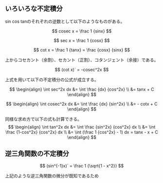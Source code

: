 ## いろいろな不定積分

sin cos tanのそれぞれの逆数として以下のようなものがある。

$$
cosec x = \frac 1 {sinx}
$$

$$
sec x = \frac 1 {cosx}
$$

$$
cot x = \frac 1 {tanx} = \frac {cosx} {sinx}
$$

上からコセカント（余割）、セカント（正割）、コタンジェント（余接）である。

$$
(cot x)` = -cosec^2x
$$

上式を用いて以下の不定積分の公式が成立する。

$$
\begin{align}
\int sec^2x dx &= \int \frac {dx} {cos^2x} \\
&= tanx + C
\end{align}
$$

$$
\begin{align}
\int cosec^2x dx &= \int \frac {dx} {sin^2x} \\
&= - cotx + C
\end{align}
$$

同様な求め方で以下の式も計算できる。
$$
\begin{align}
\int tan^2x dx &= \int \frac {sin^2x} {cos^2x} dx \\
&= \int \frac {1-cos^2x} {cos^2x} dx \\
&= \int (\frac 1 {cos^2x} - 1) dx = tanx - x + C
\end{align}
$$

## 逆三角関数の不定積分
$$
(sin^{-1}x)` = \frac 1 {\sqrt{1 - x^2}}
$$

上記のような逆三角関数の微分が既知であるため